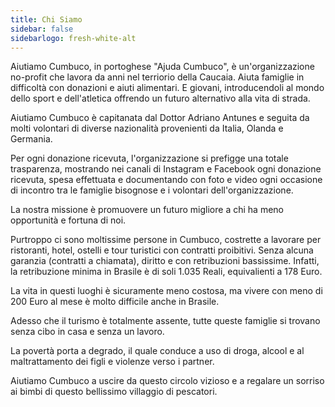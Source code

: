 ```yaml
---
title: Chi Siamo
sidebar: false
sidebarlogo: fresh-white-alt
---
```


Aiutiamo Cumbuco, in portoghese "Ajuda Cumbuco", è un'organizzazione no-profit che lavora da anni nel terriorio della Caucaia.
Aiuta famiglie in difficoltà con donazioni e aiuti alimentari. E giovani, introducendoli al mondo dello sport e dell'atletica offrendo un futuro alternativo alla vita 
di strada.

Aiutiamo Cumbuco è capitanata dal Dottor Adriano Antunes e seguita da molti volontari di diverse nazionalità provenienti da Italia, Olanda e
Germania.

Per ogni donazione ricevuta, l'organizzazione si prefigge una totale trasparenza, mostrando nei canali di Instagram e Facebook ogni donazione ricevuta,
spesa effettuata e documentando con foto e video ogni occasione di incontro tra le famiglie bisognose e i volontari dell'organizzazione.

La nostra missione è promuovere un futuro migliore a chi ha meno opportunità e fortuna di noi.

Purtroppo ci sono moltissime persone in Cumbuco, costrette a lavorare per ristoranti, hotel, ostelli e tour turistici con contratti proibitivi.
Senza alcuna garanzia (contratti a chiamata), diritto e con retribuzioni bassissime.
Infatti, la retribuzione minima in Brasile è di soli 1.035 Reali, equivalienti a 178 Euro.

La vita in questi luoghi è sicuramente meno costosa, ma vivere con meno di 200 Euro al mese è molto difficile anche in Brasile.

Adesso che il turismo è totalmente assente, tutte queste famiglie si trovano senza cibo in casa e senza un lavoro.

La povertà porta a degrado, il quale conduce a uso di droga, alcool e al maltrattamento dei figli e violenze verso i partner.

Aiutiamo Cumbuco a uscire da questo circolo vizioso e a regalare un sorriso ai bimbi di questo bellissimo villaggio di pescatori.
